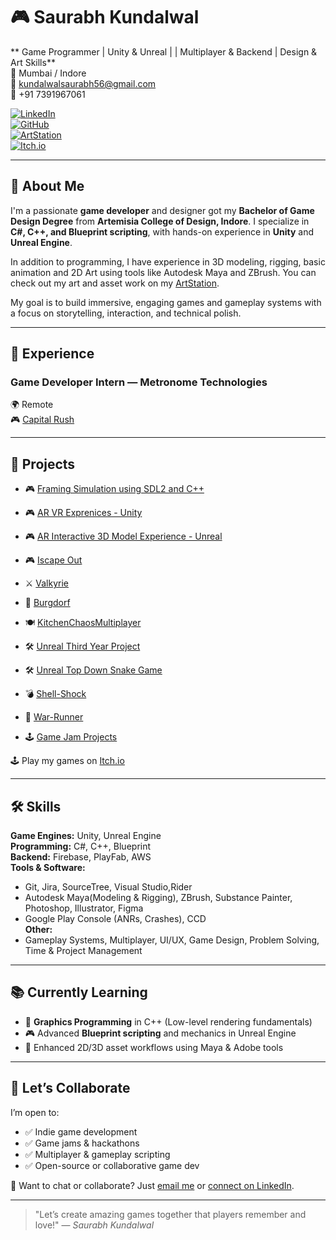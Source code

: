 
# 🎮 Saurabh Kundalwal

** Game Programmer | Unity & Unreal | | Multiplayer & Backend | Design & Art Skills**  
📍 Mumbai / Indore  
📧 [kundalwalsaurabh56@gmail.com](mailto:kundalwalsaurabh56@gmail.com)  
📱 +91 7391967061  

[![LinkedIn](https://img.shields.io/badge/LinkedIn-blue?style=for-the-badge&logo=linkedin)](https://www.linkedin.com/in/saurabh-kundalwal-772183143/)  
[![GitHub](https://img.shields.io/badge/GitHub-grey?style=for-the-badge&logo=github)](https://github.com/Bindo56)  
[![ArtStation](https://img.shields.io/badge/ArtStation-darkblue?style=for-the-badge&logo=artstation)](https://www.artstation.com/bindo56)  
[![Itch.io](https://img.shields.io/badge/Itch.io-ff5c5c?style=for-the-badge&logo=itchdotio)](https://bindo56.itch.io/)

---

## 🧠 About Me

I'm a passionate **game developer** and designer got my **Bachelor of Game Design Degree** from **Artemisia College of Design, Indore**. I specialize in **C#, C++, and Blueprint scripting**, with hands-on experience in **Unity** and **Unreal Engine**.

In addition to programming, I have experience in 3D modeling, rigging, basic animation and 2D Art using tools like Autodesk Maya and ZBrush. You can check out my art and asset work on my [ArtStation](https://www.artstation.com/bindo56).

My goal is to build immersive, engaging games and gameplay systems with a focus on storytelling, interaction, and technical polish.

---

## 💼 Experience

### **Game Developer Intern — Metronome Technologies**  
🌍 Remote  
🎮 [Capital Rush](https://www.capitalrush.io/)

---

## 🚀 Projects



- 🎮 [Framing Simulation using SDL2 and C++](https://github.com/Bindo56/Alien_Farming_Game) 
- 🎮 [AR VR Exprenices  - Unity](https://drive.google.com/drive/folders/1W091WM3mBFeqMuDKAQbpCSeETgAxi3BY)
- 🎮 [AR Interactive 3D Model Experience - Unreal](https://github.com/Bindo56/AR_3d_Industrial_Model_Interactive)
- 🎮 [Iscape Out](https://github.com/Bindo56/Iscape-Out)
- ⚔️ [Valkyrie](https://github.com/Bindo56/Valkyrie)
- 🧱 [Burgdorf](https://github.com/Bindo56/Burgdorf)
- 🍽️ [KitchenChaosMultiplayer](https://github.com/Bindo56/KitchenChaosMultiplayer)
- 🛠️ [Unreal Third Year Project](https://github.com/Bindo56/ThridYearProject)
- 🛠️ [Unreal Top Down Snake Game]()
- 💣 [Shell-Shock](https://github.com/Bindo56/Shell-Shock)
- 🏃 [War-Runner](https://github.com/Bindo56/War-Runner)

- 🕹️ [Game Jam Projects](https://github.com/Bindo56/Game-Jams-Projects)

🕹️ Play my games on [Itch.io](https://bindo56.itch.io/)

---

## 🛠️ Skills

**Game Engines:** Unity, Unreal Engine  
**Programming:** C#, C++, Blueprint  
**Backend:** Firebase, PlayFab, AWS  
**Tools & Software:**  
- Git, Jira, SourceTree, Visual Studio,Rider  
- Autodesk Maya(Modeling & Rigging), ZBrush, Substance Painter, Photoshop, Illustrator, Figma
- Google Play Console (ANRs, Crashes), CCD  
**Other:**  
- Gameplay Systems, Multiplayer, UI/UX, Game Design, Problem Solving, Time & Project Management

---

## 📚 Currently Learning

- 🧪 **Graphics Programming** in C++ (Low-level rendering fundamentals)
- 🎮 Advanced **Blueprint scripting** and mechanics in Unreal Engine
- 🎨 Enhanced 2D/3D asset workflows using Maya & Adobe tools

---

## 🤝 Let’s Collaborate

I’m open to:
- ✅ Indie game development
- ✅ Game jams & hackathons
- ✅ Multiplayer & gameplay scripting
- ✅ Open-source or collaborative game dev

💬 Want to chat or collaborate? Just [email me](mailto:kundalwalsaurabh56@gmail.com) or [connect on LinkedIn](https://www.linkedin.com/in/saurabh-kundalwal-772183143/).

---

> "Let’s create amazing games together that players remember and love!" — *Saurabh Kundalwal*




